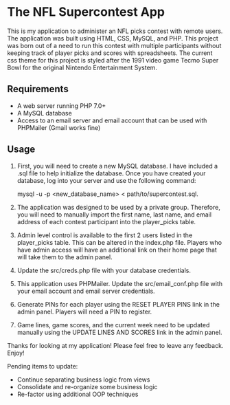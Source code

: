 # The NFL Supercontest App
This is my application to administer an NFL picks contest with remote users.  The application was built using HTML, CSS, MySQL, and PHP.  This project was born out of a need to run this contest with multiple participants without keeping track of player picks and scores with spreadsheets.  The current css theme for this project is styled after the 1991 video game Tecmo Super Bowl for the original Nintendo Entertainment System. 

## Requirements

- A web server running PHP 7.0+
- A MySQL database
- Access to an email server and email account that can be used with PHPMailer (Gmail works fine)

## Usage

1) First, you will need to create a new MySQL database.  I have included a .sql file to help initialize the database. Once you have created your database, log into your server and use the following command: 

    mysql -u <username> -p <password> <new_database_name> < path/to/supercontest.sql.

2) The application was designed to be used by a private group.  Therefore, you will need to manually import the first name, last name, and email address of each contest participant into the player_picks table.  

3) Admin level control is available to the first 2 users listed in the player_picks table.  This can be altered in the index.php file.  Players who have admin access will have an additional link on their home page that will take them to the admin panel.

4) Update the src/creds.php file with your database credentials.

5) This application uses PHPMailer.  Update the src/email_conf.php file with your email account and email server credentials.

6) Generate PINs for each player using the RESET PLAYER PINS link in the admin panel.  Players will need a PIN to register.

7) Game lines, game scores, and the current week need to be updated manually using the UPDATE LINES AND SCORES link in the admin panel.


Thanks for looking at my application!  Please feel free to leave any feedback.  Enjoy!

Pending items to update:

- Continue separating business logic from views
- Consolidate and re-organize some business logic
- Re-factor using additional OOP techniques
